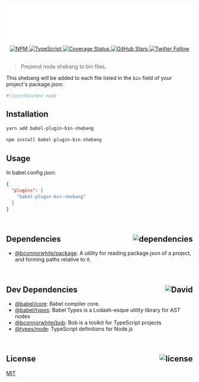 <div align="center">
  <img src="assets/header.svg" />
</div>
<div align="center">
  <a href="https://npmjs.com/package/babel-plugin-bin-shebang">
    <img alt="NPM" src="https://img.shields.io/npm/v/babel-plugin-bin-shebang.svg">
  </a>
  <a href="https://github.com/bconnorwhite/babel-plugin-bin-shebang">
    <img alt="TypeScript" src="https://img.shields.io/github/languages/top/bconnorwhite/babel-plugin-bin-shebang.svg">
  </a>
  <a href='https://coveralls.io/github/bconnorwhite/babel-plugin-bin-shebang?branch=master'>
    <img alt="Coverage Status" src="https://img.shields.io/coveralls/github/bconnorwhite/babel-plugin-bin-shebang.svg?branch=master">
  </a>
  <a href="https://github.com/bconnorwhite/babel-plugin-bin-shebang">
    <img alt="GitHub Stars" src="https://img.shields.io/github/stars/bconnorwhite/babel-plugin-bin-shebang?label=Stars%20Appreciated%21&style=social">
  </a>
  <a href="https://twitter.com/bconnorwhite">
    <img alt="Twitter Follow" src="https://img.shields.io/twitter/follow/bconnorwhite.svg?label=%40bconnorwhite&style=social">
  </a>
</div>

<br />

> Prepend node shebang to bin files.

This shebang will be added to each file listed in the `bin` field of your project's package.json:
```sh
#!/usr/bin/env node
```

## Installation

```sh
yarn add babel-plugin-bin-shebang
```

```sh
npm install babel-plugin-bin-shebang
```

## Usage
In babel.config.json:
```json
{
  "plugins": [
    "babel-plugin-bin-shebang"
  ]
}
```

<br />

<h2>Dependencies<img align="right" alt="dependencies" src="https://img.shields.io/david/bconnorwhite/babel-plugin-bin-shebang.svg"></h2>

- [@bconnorwhite/package](https://www.npmjs.com/package/@bconnorwhite/package): A utility for reading package.json of a project, and forming paths relative to it.

<br />

<h2>Dev Dependencies<img align="right" alt="David" src="https://img.shields.io/david/dev/bconnorwhite/babel-plugin-bin-shebang.svg"></h2>

- [@babel/core](https://www.npmjs.com/package/@babel/core): Babel compiler core.
- [@babel/types](https://www.npmjs.com/package/@babel/types): Babel Types is a Lodash-esque utility library for AST nodes
- [@bconnorwhite/bob](https://www.npmjs.com/package/@bconnorwhite/bob): Bob is a toolkit for TypeScript projects
- [@types/node](https://www.npmjs.com/package/@types/node): TypeScript definitions for Node.js

<br />

<h2>License <img align="right" alt="license" src="https://img.shields.io/npm/l/babel-plugin-bin-shebang.svg"></h2>

[MIT](https://opensource.org/licenses/MIT)
